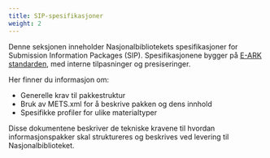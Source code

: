 ```yaml
---
title: SIP-spesifikasjoner
weight: 2
---
```


Denne seksjonen inneholder Nasjonalbibliotekets spesifikasjoner for Submission Information Packages (SIP). Spesifikasjonene bygger på [E-ARK standarden](https://dilcis.eu/), med interne tilpasninger og presiseringer.

Her finner du informasjon om:
* Generelle krav til pakkestruktur
* Bruk av METS.xml for å beskrive pakken og dens innhold
* Spesifikke profiler for ulike materialtyper

Disse dokumentene beskriver de tekniske kravene til hvordan informasjonspakker skal struktureres og beskrives ved levering til Nasjonalbiblioteket.

